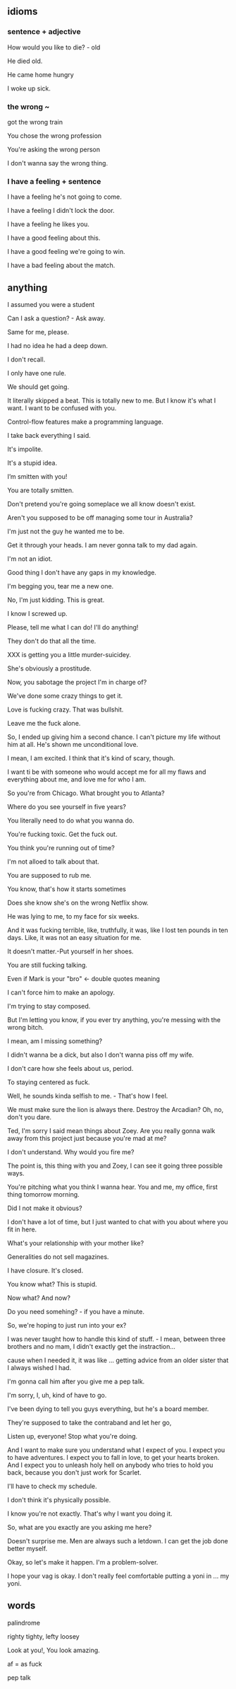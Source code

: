 ## idioms

### sentence + adjective
How would you like to die? - old

He died old.

He came home hungry

I woke up sick.

### the wrong ~
got the wrong train

You chose the wrong profession

You're asking the wrong person

I don't wanna say the wrong thing.

### I have a feeling + sentence
I have a feeling he's not going to come.

I have a feeling I didn't lock the door.

I have a feeling he likes you.

I have a good feeling about this.

I have a good feeling we're going to win.

I have a bad feeling about the match.

## anything
I assumed you were a student

Can I ask a question? - Ask away.

Same for me, please.

I had no idea he had a deep down.

I don't recall.

I only have one rule.

We should get going.

It literally skipped a beat. This is totally new to me. But I know it's what I want. I want to be confused with you.

Control-flow features make a programming language.

I take back everything I said.

It's impolite.

It's a stupid idea.

I’m smitten with you!

You are totally smitten.

Don't pretend you're going someplace we all know doesn't exist.

Aren't you supposed to be off managing some tour in Australia?

I'm just not the guy he wanted me to be.

Get it through your heads. I am never gonna talk to my dad again.

I'm not an idiot.

Good thing I don't have any gaps in my knowledge.

I'm begging you, tear me a new one.

No, I'm just kidding. This is great.

I know I screwed up.

Please, tell me what I can do! I'll do anything!

They don't do that all the time.

XXX is getting you a little murder-suicidey.

She's obviously a prostitude.

Now, you sabotage the project I'm in charge of?

We've done some crazy things to get it.

Love is fucking crazy. That was bullshit.

Leave me the fuck alone.

So, I ended up giving him a second chance. I can't picture my life without him at all. He's shown me unconditional love.

I mean, I am excited. I think that it's kind of scary, though.

I want ti be with someone who would accept me for all my flaws and everything about me, and love me for who I am.

So you're from Chicago. What brought you to Atlanta?

Where do you see yourself in five years?

You literally need to do what you wanna do.

You're fucking toxic. Get the fuck out.

You think you're running out of time?

I'm not alloed to talk about that.

You are supposed to rub me.

You know, that's how it starts sometimes

Does she know she's on the wrong Netflix show.

He was lying to me, to my face for six weeks.

And it was fucking terrible, like, truthfully, it was, like I lost ten pounds in ten days. Like, it was not an easy situation for me.

It doesn't matter.-Put yourself in her shoes.

You are still fucking talking.

Even if Mark is your "bro" <- double quotes meaning

I can't force him to make an apology.

I'm trying to stay composed.

But I'm letting you know, if you ever try anything, you're messing with the wrong bitch.

I mean, am I missing something?

I didn't wanna be a dick, but also I don't wanna piss off my wife.

I don't care how she feels about us, period.

To staying centered as fuck.

Well, he sounds kinda selfish to me. - That's how I feel.

We must make sure the lion is always there. Destroy the Arcadian? Oh, no, don't you dare.

Ted, I'm sorry I said mean things about Zoey. Are you really gonna walk away from this project just because you're mad at me?

I don't understand. Why would you fire me?

The point is, this thing with you and Zoey, I can see it going three possible ways.

You're pitching what you think I wanna hear. You and me, my office, first thing tomorrow morning.

Did I not make it obvious?

I don't have a lot of time, but I just wanted to chat with you about where you fit in here.

What's your relationship with your mother like?

Generalities do not sell magazines.

I have closure. It's closed.

You know what? This is stupid.

Now what? And now?

Do you need somehing? - if you have a minute.

So, we're hoping to just run into your ex?

I was never taught how to handle this kind of stuff. - I mean, between three brothers and no mam, I didn't exactly get the instraction...

cause when I needed it, it was like ... getting advice from an older sister that I always wished I had.

I'm gonna call him after you give me a pep talk.

I'm sorry, I, uh, kind of have to go.

I've been dying to tell you guys everything, but he's a board member.

They're supposed to take the contraband and let her go, 

Listen up, everyone! Stop what you're doing.

And I want to make sure you understand what I expect of you. I expect you to have adventures. I expect you to fall in love, to get your hearts broken. And I expect you to unleash holy hell on anybody who tries to hold you back, because you don't just work for Scarlet.

I'll have to check my schedule.

I don't think it's physically possible.

I know you're not exactly. That's why I want you doing it.

So, what are you exactly are you asking me here?

Doesn't surprise me. Men are always such a letdown. I can get the job done better myself.

Okay, so let's make it happen. I'm a problem-solver.

I hope your vag is okay. I don't really feel comfortable putting a yoni in ... my yoni.




## words
palindrome

righty tighty, lefty loosey

Look at you!, You look amazing.

af = as fuck

pep talk
